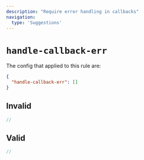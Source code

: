 ```yaml
---
description: "Require error handling in callbacks"
navigation:
  type: 'Suggestions'
---
```


# `handle-callback-err`

The config that applied to this rule are:

```json
{
  "handle-callback-err": []
}
```

## Invalid

```js invalid
//
```

## Valid

```js valid
//
```
  